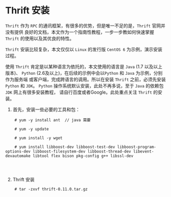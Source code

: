 # Thrift 安装

`Thrift` 作为 `RPC` 的通讯框架，有很多的优势，但是唯一不足的是，`Thrift` 官网并没有提供
良好的文档，本文作为一个指南性教程，一步一步教如何快速掌握 `Thrift` 的使用以及其优良的特性。

`Thrift` 安装比较复杂，本文仅仅以 `Linux` 的发行版 `CentOS 6` 为示例，演示安装过程。

使用 `Thrift` 肯定是以某种语言为依托的，本文使用的语言是 `Java` (1.7 以及以上版本)、
`Python` (2.6及以上)，在后续的示例中会以`Python` 和 `Java` 为示例，分别作为服务端
或客户端，完成跨语言的调用。所以在安装 `Thrift` 之前，必须先安装 `Python` 和 `JDK`。
`Python` 操作系统默认安装，此处不再多说，至于 `Java` 的依赖包 `JDK` 网上有很多安装教程，
请自行百度或者Google。此处重点关注 `Thrift` 的安装。

1. 首先，安装一些必要的工具和包：
```
    # yum -y install ant  // java 需要
    
    # yum -y update
    
    # yum install -y wget
    
    # yum install libboost-dev libboost-test-dev libboost-program-options-dev libboost-filesystem-dev libboost-thread-dev libevent-devautomake libtool flex bison pkg-config g++ libssl-dev

    
    
```

2. Thrift 安装

```
    # tar -zxvf thrift-0.11.0.tar.gz
```

